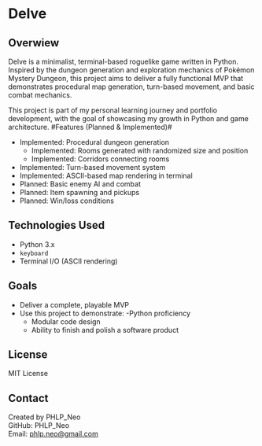 # Delve
## Overwiew
Delve is a minimalist, terminal-based roguelike game written in Python. Inspired by the dungeon generation 
  and exploration mechanics of Pokémon Mystery Dungeon, this project aims to deliver a fully functional MVP that demonstrates 
  procedural map generation, turn-based movement, and basic combat mechanics.

This project is part of my personal learning journey and portfolio development, with the goal of showcasing my growth in 
  Python and game architecture.
#Features (Planned & Implemented)#
- Implemented: Procedural dungeon generation 
  - Implemented: Rooms generated with randomized size and position
  - Implemented: Corridors connecting rooms
- Implemented: Turn-based movement system
- Implemented: ASCII-based map rendering in terminal
- Planned: Basic enemy AI and combat
- Planned: Item spawning and pickups
- Planned: Win/loss conditions

## Technologies Used
- Python 3.x
- `keyboard`
- Terminal I/O (ASCII rendering)
## Goals
- Deliver a complete, playable MVP
- Use this project to demonstrate:
  -Python proficiency
  - Modular code design
  - Ability to finish and polish a software product
## License
MIT License
## Contact

Created by PHLP_Neo\
GitHub: PHLP_Neo\
Email: phlp.neo@gmail.com
